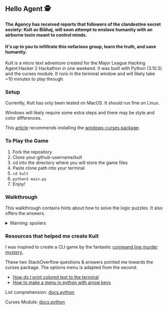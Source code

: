 ## Hello Agent 🕵️

#### The Agency has received reports that followers of the clandestine secret society: Kult av Blåhaj, will soon attempt to enslave humanity with an airborne toxin meant to control minds.

#### It's up to you to infiltrate this nefarious group, learn the truth, and save humanity.

Kult is a micro text adventure created for the Major League Hacking Agent:Hacker 2 Hackathon in one weekend.
It was built with Python (3.10.3) and the curses module. It runs in the terminal window and will likely take ~10 minutes to play through.

### Setup

Currently, Kult has only been tested on MacOS. It should run fine on Linux. 

Windows will likely require some extra steps and there may be style and color differences. 

This [article](https://www.devdungeon.com/content/curses-windows-python) recommends installing the [windows-curses package](https://pypi.org/project/windows-curses/).

### To Play the Game
1. Fork the repository
2. Clone your-github-username/kult
3. cd into the directory where you will store the game files
4. Paste clone path into your terminal
5. ```cd kult```
6. ```python3 main.py```
7. Enjoy!

### Walkthrough
This walkthrough contains hints about how to solve the logic puzzles. It also offers the answers.
<details>
<summary>Warning: spoilers</summary>

**Pick the lock:**
- tumbler 1 toggles itself and tumbler 2
- tumbler 2 toggles itself
- tumbler 3 toggles itself and tumbler 2
- tumbler 3 must be hit last

<details>
<summary>Answer</summary>
They begin NNN

1: YYN 2: YNN 3: YYY

Answer: **123**
</details>

**Jam the alarm:**
- the number is between 100 and 300
- the last two digits are the same
- the first is unique
- computers would like these numbers

<details>
<summary>Answer</summary>
Machine language is made up of 0s and 1s

Answer: **100**
</details>

**Open the safe:**
- the safe is a combination lock which needs 6 digits to open 
- there are 3 numbers in the kitchen
- there are 3 numbers in the living room
- you may need to try the combination twice

<details>
<summary>Answer</summary>
The cookbooks provide the recipe for a cheese sandwich (bread cheese bread)

The receipt on the fridge tell us that bread costs $2 and cheese costs $4

The odd poster in the living room features the numbers 250

There are two possible combinations of these 6 numbers 250242 or 242250

As a hint, the photo of the shark is seen before the grocery receipt

Answer: **250242**
</details>
</details>


### Resources that helped me create Kult
I was inspired to create a CLI game by the fantastic [command line murder mystery.](https://github.com/veltman/clmystery)

These two StackOverflow questions & answers pointed me towards the curses package. The options menu is adapted from the second.
- [How do I print colored text to the terminal](https://stackoverflow.com/questions/287871/how-do-i-print-colored-text-to-the-terminal)
- [How to make a menu in python with arrow keys](https://stackoverflow.com/questions/39488788/how-to-make-a-menu-in-python-navigable-with-arrow-keys)

List comprehension: [docs.python](https://docs.python.org/3/tutorial/datastructures.html#list-comprehensions)

Curses Module: [docs.python](https://docs.python.org/3/library/curses.html#module-curses.textpad)
